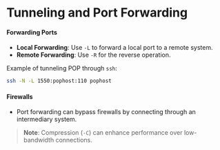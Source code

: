 
# Tunneling and Port Forwarding

#### Forwarding Ports

- **Local Forwarding**: Use `-L` to forward a local port to a remote system.
- **Remote Forwarding**: Use `-R` for the reverse operation.

Example of tunneling POP through `ssh`:

```bash
ssh -N -L 1550:pophost:110 pophost
```

#### Firewalls

- Port forwarding can bypass firewalls by connecting through an intermediary system.

> **Note**: Compression (`-C`) can enhance performance over low-bandwidth connections.

